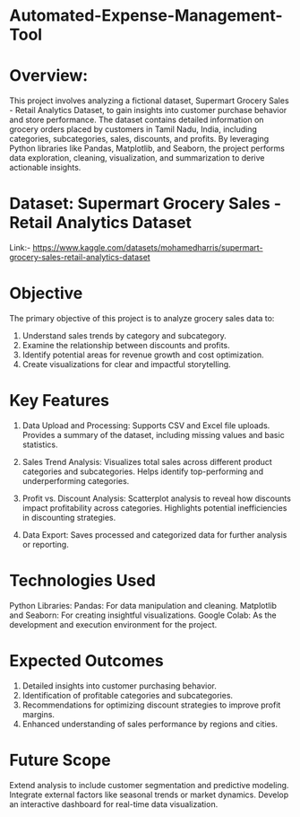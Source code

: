 # Automated-Expense-Management-Tool
# Overview:
This project involves analyzing a fictional dataset, Supermart Grocery Sales - Retail Analytics Dataset, to gain insights into customer purchase behavior and store performance. The dataset contains detailed information on grocery orders placed by customers in Tamil Nadu, India, including categories, subcategories, sales, discounts, and profits. By leveraging Python libraries like Pandas, Matplotlib, and Seaborn, the project performs data exploration, cleaning, visualization, and summarization to derive actionable insights.

# Dataset: Supermart Grocery Sales - Retail Analytics Dataset
  Link:- https://www.kaggle.com/datasets/mohamedharris/supermart-grocery-sales-retail-analytics-dataset
  
# Objective
The primary objective of this project is to analyze grocery sales data to:
1) Understand sales trends by category and subcategory.                             
2) Examine the relationship between discounts and profits.                        
3) Identify potential areas for revenue growth and cost optimization.
4) Create visualizations for clear and impactful storytelling.
   
# Key Features
1) Data Upload and Processing:
   Supports CSV and Excel file uploads.
   Provides a summary of the dataset, including missing values and basic statistics.

2) Sales Trend Analysis:
    Visualizes total sales across different product categories and subcategories.
    Helps identify top-performing and underperforming categories.

3) Profit vs. Discount Analysis:
    Scatterplot analysis to reveal how discounts impact profitability across categories.
    Highlights potential inefficiencies in discounting strategies.

4) Data Export:
    Saves processed and categorized data for further analysis or reporting.

# Technologies Used
Python Libraries:
   Pandas: For data manipulation and cleaning.
   Matplotlib and Seaborn: For creating insightful visualizations.
   Google Colab: As the development and execution environment for the project.
  
# Expected Outcomes
1) Detailed insights into customer purchasing behavior.
2) Identification of profitable categories and subcategories.
3) Recommendations for optimizing discount strategies to improve profit margins.
4) Enhanced understanding of sales performance by regions and cities.

# Future Scope
Extend analysis to include customer segmentation and predictive modeling.
Integrate external factors like seasonal trends or market dynamics.
Develop an interactive dashboard for real-time data visualization.
